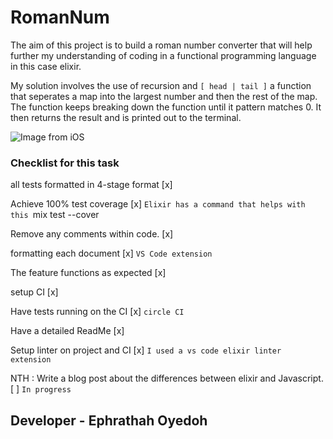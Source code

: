 # RomanNum

The aim of this project is to build a roman number converter that will help further my understanding of coding in a functional programming language in this case elixir.

My solution involves the use of recursion and `[ head | tail ]` a function that seperates a map into the largest number and then the rest of the map. The function keeps breaking down the function until it pattern matches 0. It then returns the result and is printed out to the terminal.

![Image from iOS](https://user-images.githubusercontent.com/60614102/157840445-380a64b4-7a1d-4d0b-adde-7148400d2b77.jpg)

### Checklist for this task

all tests formatted in 4-stage format [x]

Achieve 100% test coverage [x] `Elixir has a command that helps with this `mix test --cover` `

Remove any comments within code. [x]

formatting each document [x] `VS Code extension`

The feature functions as expected [x]

setup CI [x]

Have tests running on the CI [x] `circle CI`

Have a detailed ReadMe [x]

Setup linter on project and CI [x] `I used a vs code elixir linter extension`

NTH : Write a blog post about the differences between elixir and Javascript. [ ] `In progress`

## Developer - Ephrathah Oyedoh
